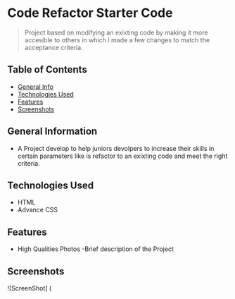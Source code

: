 # Code Refactor Starter Code
>Project based on modifying an exixting code  by making it more accesible to others in which I made a few changes to  match the acceptance criteria.

## Table of Contents 
* [General Info](#general-information)
* [Technologies Used](#technologies-used)
* [Features](#features)
* [Screenshots](#screenshots)

## General Information
- A Project develop to help juniors devolpers to increase their skills in certain parameters like is refactor to an  exixting code and meet the right criteria.

## Technologies Used
- HTML
- Advance CSS

## Features
- High Qualities Photos 
-Brief description of the Project

## Screenshots
![ScreenShot] (

